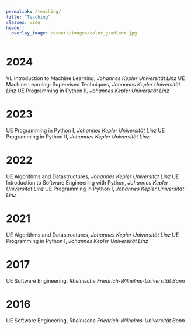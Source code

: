 ```yaml
---
permalink: /teaching/
title: "Teaching"
classes: wide
header:
  overlay_image: /assets/images/color_gradient.jpg
---
```


<h1> 2024 </h1>
VL Introduction to Machine Learning, <i>Johannes Kepler Universität Linz</i> 
UE Machine Learning: Supervised Techniques, <i>Johannes Kepler Universität Linz</i> 
UE Programming in Python II, <i>Johannes Kepler Universität Linz</i>  
<h1> 2023 </h1>
UE Programming in Python I, <i>Johannes Kepler Universität Linz</i>  
UE Programming in Python II, <i>Johannes Kepler Universität Linz</i>  
<h1> 2022 </h1>
UE Algorithms and Datastructures, <i>Johannes Kepler Universität Linz</i>  
UE Introduction to Software Engineering with Python, <i>Johannes Kepler Universität Linz</i>  
UE Programming in Python I, <i>Johannes Kepler Universität Linz</i>  

<h1> 2021 </h1>
UE Algorithms and Datastructures, <i>Johannes Kepler Universität Linz</i>   
UE Programming in Python I, <i>Johannes Kepler Universität Linz</i>  

<h1> 2017 </h1>
UE Software Engineering, <i>Rheinische Friedrich-Wilhelms-Universität Bonn</i>  
<h1> 2016 </h1>
UE Software Engineering, <i>Rheinische Friedrich-Wilhelms-Universität Bonn</i>  
